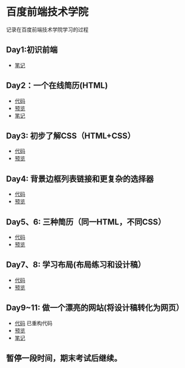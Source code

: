 # 百度前端技术学院
记录在百度前端技术学院学习的过程
## Day1:初识前端
* [笔记](https://github.com/cyxsf/baidu_life/blob/master/Day1/note.txt)
## Day2：一个在线简历(HTML)
* [代码](https://github.com/cyxsf/baidu_life/blob/master/Day2/index.html)
* [预览](https://cyxsf.github.io/baidu_life/Day2/index.html)
* [笔记](https://github.com/cyxsf/baidu_life/blob/master/Day2/note.txt)
## Day3: 初步了解CSS（HTML+CSS）
* [代码](https://github.com/cyxsf/baidu_life/blob/master/Day3)
* [预览](https://cyxsf.github.io/baidu_life/Day3/index.html)
## Day4: 背景边框列表链接和更复杂的选择器
* [代码](https://github.com/cyxsf/baidu_life/blob/master/Day4)
* [预览](https://cyxsf.github.io/baidu_life/Day4/index.html)
## Day5、6: 三种简历（同一HTML，不同CSS）
* [代码](https://github.com/cyxsf/baidu_life/blob/master/Day5_6)
* [预览](https://cyxsf.github.io/baidu_life/Day5_6/resume.html)
## Day7、8: 学习布局(布局练习和设计稿）
* [代码](https://github.com/cyxsf/baidu_life/blob/master/Day7_8)
* [预览](https://cyxsf.github.io/baidu_life/Day7_8/design.html)
## Day9~11: 做一个漂亮的网站(将设计稿转化为网页）
* [代码](https://github.com/cyxsf/baidu_life/blob/master/Day9_11) 已重构代码
* [预览](https://cyxsf.github.io/baidu_life/Day9_11/design.html)
* [笔记](https://github.com/cyxsf/baidu_life/blob/master/Day9_11/note.txt)
## 暂停一段时间，期末考试后继续。
